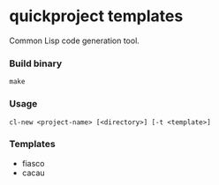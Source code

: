 # quickproject templates

Common Lisp code generation tool.

### Build binary

	make

### Usage
    cl-new <project-name> [<directory>] [-t <template>]

### Templates

- fiasco
- cacau
